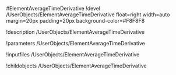 <!-- MOOSE Object Documentation Stub: Remove this when content is added. -->
#ElementAverageTimeDerivative
!devel /UserObjects/ElementAverageTimeDerivative float=right width=auto margin=20px padding=20px background-color=#F8F8F8

!description /UserObjects/ElementAverageTimeDerivative

!parameters /UserObjects/ElementAverageTimeDerivative

!inputfiles /UserObjects/ElementAverageTimeDerivative

!childobjects /UserObjects/ElementAverageTimeDerivative
